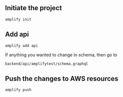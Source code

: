 ## Initiate the project  
```
amplify init
```

## Add api

```
amplify add api
```

If anything you wanted to change in schema, then go to 

```
backend/api/amplifytest/schema.graphql
```

## Push the changes to AWS resources

```
amplify push
```
